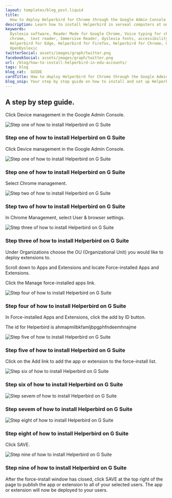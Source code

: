 ```yaml
---
layout: templates/blog_post.liquid
title:
  How to deploy Helperbird for Chrome through the Google Admin Console for EDU accounts | Helperbird
description: Learn how to install Helperbird in serveal computers at once. For Edu accounts.
keywords:
  Dyslexia software, Reader Mode for Google Chrome, Voice typing for chrome, Text to speech for
  chrome,  text reader, Immersive Reader, dyslexia fonts, accessibility software, dyslexia software,
  Helperbird for Edge, Helperbird for Firefox, Helperbird for Chrome, Opendyslexic for Chrome,
  OpenDyslexic
twitterSocial: assets/images/graph/twitter.png
facebookSocial: assets/images/graph/twitter.png
url: /blog/how-to-install-helperbird-in-edu-accounts/
tags: blog
blog_cat:  GUIDE
cardTitle: How to deploy Helperbird for Chrome through the Google Admin Console for EDU accounts
blog_snip: Your step by step guide on how to install and set up Helperbird.
---
```


  

## A step by step guide.

  

Click Device management in the Google Admin Console.

  

![Step one of how to install Helperbird on G Suite](/assets/images/blog/how-to-install-helperbird-in-edu-accounts/steps_1.png)

  

### Step one of how to install Helperbird on G Suite

  

Click Device management in the Google Admin Console.

  

![Step one of how to install Helperbird on G Suite](/assets/images/blog/how-to-install-helperbird-in-edu-accounts/steps_1.png)

  

### Step one of how to install Helperbird on G Suite

  

Select Chrome management.

  

![Step two of how to install Helperbird on G Suite](/assets/images/blog/how-to-install-helperbird-in-edu-accounts/steps_2.png)

  

### Step two of how to install Helperbird on G Suite

  

In Chrome Management, select User & browser settings.

  

![Step three of how to install Helperbird on G Suite](/assets/images/blog/how-to-install-helperbird-in-edu-accounts/steps_3.png)

  

### Step three of how to install Helperbird on G Suite

  

Under Organizations choose the OU (Organizational Unit) you would like to deploy extensions to.

  

Scroll down to Apps and Extensions and locate Force-installed Apps and Extensions.

  

Click the Manage force-installed apps link.

  

![Step four of how to install Helperbird on G Suite](/assets/images/blog/how-to-install-helperbird-in-edu-accounts/steps_4.png)

  

### Step four of how to install Helperbird on G Suite

  

In Force-installed Apps and Extensions, click the add by ID button.

  

The id for Helperbird is ahmapmilbkfamljbpgphfndeemhnajme

  

![Step five of how to install Helperbird on G Suite](/assets/images/blog/how-to-install-helperbird-in-edu-accounts/steps_5.png)

  

### Step five of how to install Helperbird on G Suite

  

Click on the Add link to add the app or extension to the force-install list.

  

![Step six of how to install Helperbird on G Suite](/assets/images/blog/how-to-install-helperbird-in-edu-accounts/steps_6.png)

  

### Step six of how to install Helperbird on G Suite

  

![Step sevem of how to install Helperbird on G Suite](/assets/images/blog/how-to-install-helperbird-in-edu-accounts/steps_7.png)

  

### Step sevem of how to install Helperbird on G Suite

  

![Step eight of how to install Helperbird on G Suite](/assets/images/blog/how-to-install-helperbird-in-edu-accounts/steps_8.png)

  

### Step eight of how to install Helperbird on G Suite

  

Click SAVE.

  

![Step nine of how to install Helperbird on G Suite](/assets/images/blog/how-to-install-helperbird-in-edu-accounts/steps_9.png)

  

### Step nine of how to install Helperbird on G Suite

  

After the force-install window has closed, click SAVE at the top right of the page to publish the app or extension to all of your selected users. The app or extension will now be deployed to your users.